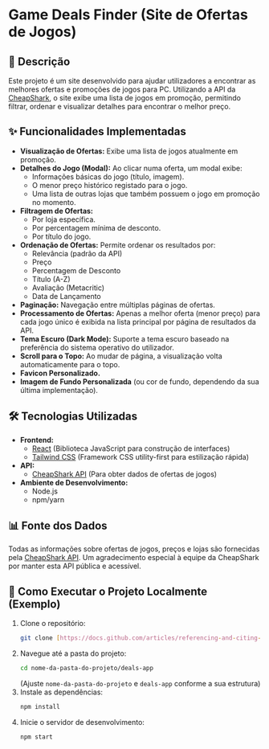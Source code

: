 # Game Deals Finder (Site de Ofertas de Jogos)

## 🚀 Descrição

Este projeto é um site desenvolvido para ajudar utilizadores a encontrar as melhores ofertas e promoções de jogos para PC. Utilizando a API da [CheapShark](https://www.cheapshark.com/api/), o site exibe uma lista de jogos em promoção, permitindo filtrar, ordenar e visualizar detalhes para encontrar o melhor preço.

## ✨ Funcionalidades Implementadas

* **Visualização de Ofertas:** Exibe uma lista de jogos atualmente em promoção.
* **Detalhes do Jogo (Modal):** Ao clicar numa oferta, um modal exibe:
    * Informações básicas do jogo (título, imagem).
    * O menor preço histórico registado para o jogo.
    * Uma lista de outras lojas que também possuem o jogo em promoção no momento.
* **Filtragem de Ofertas:**
    * Por loja específica.
    * Por percentagem mínima de desconto.
    * Por título do jogo.
* **Ordenação de Ofertas:** Permite ordenar os resultados por:
    * Relevância (padrão da API)
    * Preço
    * Percentagem de Desconto
    * Título (A-Z)
    * Avaliação (Metacritic)
    * Data de Lançamento
* **Paginação:** Navegação entre múltiplas páginas de ofertas.
* **Processamento de Ofertas:** Apenas a melhor oferta (menor preço) para cada jogo único é exibida na lista principal por página de resultados da API.
* **Tema Escuro (Dark Mode):** Suporte a tema escuro baseado na preferência do sistema operativo do utilizador.
* **Scroll para o Topo:** Ao mudar de página, a visualização volta automaticamente para o topo.
* **Favicon Personalizado.**
* **Imagem de Fundo Personalizada** (ou cor de fundo, dependendo da sua última implementação).

## 🛠️ Tecnologias Utilizadas

* **Frontend:**
    * [React](https://reactjs.org/) (Biblioteca JavaScript para construção de interfaces)
    * [Tailwind CSS](https://tailwindcss.com/) (Framework CSS utility-first para estilização rápida)
* **API:**
    * [CheapShark API](https://apidocs.cheapshark.com/) (Para obter dados de ofertas de jogos)
* **Ambiente de Desenvolvimento:**
    * Node.js
    * npm/yarn

## 📊 Fonte dos Dados

Todas as informações sobre ofertas de jogos, preços e lojas são fornecidas pela [CheapShark API](https://apidocs.cheapshark.com/). Um agradecimento especial à equipe da CheapShark por manter esta API pública e acessível.

## 🚀 Como Executar o Projeto Localmente (Exemplo)

1.  Clone o repositório:
    ```bash
    git clone [https://docs.github.com/articles/referencing-and-citing-content](https://docs.github.com/articles/referencing-and-citing-content)
    ```
2.  Navegue até a pasta do projeto:
    ```bash
    cd nome-da-pasta-do-projeto/deals-app 
    ```
    (Ajuste `nome-da-pasta-do-projeto` e `deals-app` conforme a sua estrutura)
3.  Instale as dependências:
    ```bash
    npm install
    ```
4.  Inicie o servidor de desenvolvimento:
    ```bash
    npm start
    ```
